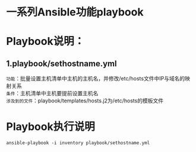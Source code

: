 # 一系列Ansible功能playbook

# Playbook说明：
## 1.playbook/sethostname.yml
`功能`：批量设置主机清单中主机的主机名，并修改/etc/hosts文件中IP与域名的映射关系</br>
`条件`：主机清单中主机要提前设置主机名</br>
`涉及到的文件`：playbook/templates/hosts.j2为/etc/hosts的模板文件</br>

# Playbook执行说明
    
    ansible-playbook -i inventory playbook/sethostname.yml
